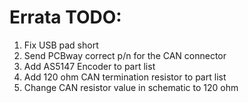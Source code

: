 # Errata TODO:

1. Fix USB pad short
2. Send PCBway correct p/n for the CAN connector
3. Add AS5147 Encoder to part list
4. Add 120 ohm CAN termination resistor to part list
5. Change CAN resistor value in schematic to 120 ohm



